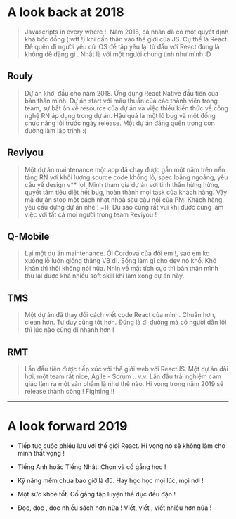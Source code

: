 # A look back at 2018

> Javascripts in every where !. Năm 2018, cá nhân đã có một quyết định khá bốc đồng (:wtf !) khi dấn thân vào thế giới của JS. Cụ thể là React. Để quên đi người yêu cũ iOS để tập yêu lại từ đầu với React đúng là không dễ dàng gì . Nhất là với một người chung tình như mình :D 

## Rouly
> Dự án khởi đầu cho năm 2018. Ứng dụng React Native đầu tiên của bản thân mình. Dự án start với mâu thuẫn của các thành viên trong team, sự bất ổn về resource của dự án và việc thiếu kiến thức về công nghệ RN áp dụng trong dự án. Hậu quả là một lô bug và một đống chức năng lỗi trước ngày release. Một dự án đáng quên trong con đường làm lập trình :(

## Reviyou
> Một dự án maintenance một app đã chạy được gần một năm trên nền tảng RN với  khối lượng source code khổng lồ, spec loằng ngoằng, yêu cầu về design v** lol. Mình tham gia dự án với tinh thần hừng hừng, quyết tâm tiêu diệt hết bug, hoàn thành mọi task của khách hàng. Vậy mà dư án stop một cách nhạt nhoà sau câu nói của PM: Khách hàng yêu cầu dựng dự án nhé ! =)). Dù sao cũng rất vui khi được cùng làm việc với tất cả mọi người trong team Reviyou !

## Q-Mobile
> Lại một dự án maintenance. Ôi Cordova của đời em !, sao em ko xuống lỗ luôn giống thằng VB đi. Sống làm gì cho dev nó khổ. Khó khăn thì thôi không nói nữa. Nhìn về mặt tích cực thì bản thân mình thu lại được khá nhiều soft skill khi làm xong dự án này.

## TMS
> Một dự án đã thay đổi cách viết code React của mình. Chuẩn hơn, clean hơn. Tư duy cũng tốt hơn. Đúng là đi đường mà có người dẫn lối thì lúc nào cũng đi nhanh hơn !

## RMT
> Lần đầu tiên được tiếp xúc với thế giới web với ReactJS. Một dự án dài hơi, một team rất nice, Agile - Scrum .. v.v. Lần đầu trải nghiệm cảm giác làm ra một sản phẩm là như thế nào. Hi vọng trong năm 2019 sẽ release thành công !  Fighting !!

---
# A look forward 2019
* Tiếp tục cuộc phiêu lưu với thế giới React. Hi vọng nó sẽ không làm cho mình thất vọng !

* Tiếng Anh hoặc Tiếng Nhật. Chọn và cố gắng học !

* Kỹ năng mềm chưa bao giờ là đủ. Hay học học mọi lúc, mọi nơi !

* Một sức khoẻ tốt. Cố gắng tập luyện thể dục đều đặn !

* Đọc, đọc , đọc nhiều sách hơn nữa ! Viết, viết , viết nhiều hơn nữa !
